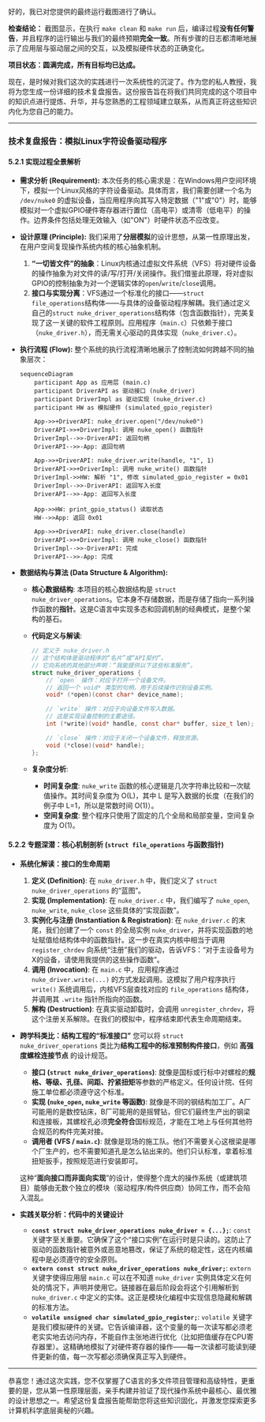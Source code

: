 好的，我已对您提供的最终运行截图进行了确认。

**检查结论：**
截图显示，在执行 `make clean` 和 `make run` 后，编译过程**没有任何警告**，并且程序的运行输出与我们的最终预期**完全一致**。所有步骤的日志都清晰地展示了应用层与驱动层之间的交互，以及模拟硬件状态的正确变化。

**项目状态：圆满完成，所有目标均已达成。**

现在，是时候对我们这次的实践进行一次系统性的沉淀了。作为您的私人教授，我将为您生成一份详细的技术复盘报告。这份报告旨在将我们共同完成的这个项目中的知识点进行提炼、升华，并与您熟悉的工程领域建立联系，从而真正将这些知识内化为您自己的能力。

---

### **技术复盘报告：模拟Linux字符设备驱动程序**

#### **5.2.1 实现过程全景解析**

*   **需求分析 (Requirement):**
    本次任务的核心需求是：在Windows用户空间环境下，模拟一个Linux风格的字符设备驱动。具体而言，我们需要创建一个名为 `/dev/nuke0` 的虚拟设备，当应用程序向其写入特定数据（"1"或"0"）时，能够模拟对一个虚拟GPIO硬件寄存器进行置位（高电平）或清零（低电平）的操作。边界条件包括处理无效输入（如"ON"）时硬件状态不应改变。

*   **设计原理 (Principle):**
    我们采用了**分层模拟**的设计思想，从第一性原理出发，在用户空间复现操作系统内核的核心抽象机制。
    1.  **“一切皆文件”的抽象**：Linux内核通过虚拟文件系统（VFS）将对硬件设备的操作抽象为对文件的读/写/打开/关闭操作。我们借鉴此原理，将对虚拟GPIO的控制抽象为对一个逻辑实体的`open`/`write`/`close`调用。
    2.  **接口与实现分离**：VFS通过一个标准化的接口——`struct file_operations`结构体——与具体的设备驱动程序解耦。我们通过定义自己的`struct nuke_driver_operations`结构体（包含函数指针），完美复现了这一关键的软件工程原则。应用程序（`main.c`）只依赖于接口（`nuke_driver.h`），而无需关心驱动的具体实现（`nuke_driver.c`）。

*   **执行流程 (Flow):**
    整个系统的执行流程清晰地展示了控制流如何跨越不同的抽象层次：

    ```mermaid
    sequenceDiagram
        participant App as 应用层 (main.c)
        participant DriverAPI as 驱动接口 (nuke_driver)
        participant DriverImpl as 驱动实现 (nuke_driver.c)
        participant HW as 模拟硬件 (simulated_gpio_register)

        App->>+DriverAPI: nuke_driver.open("/dev/nuke0")
        DriverAPI->>+DriverImpl: 调用 nuke_open() 函数指针
        DriverImpl-->>-DriverAPI: 返回句柄
        DriverAPI-->>-App: 返回句柄

        App->>+DriverAPI: nuke_driver.write(handle, "1", 1)
        DriverAPI->>+DriverImpl: 调用 nuke_write() 函数指针
        DriverImpl->>HW: 解析 "1", 修改 simulated_gpio_register = 0x01
        DriverImpl-->>-DriverAPI: 返回写入长度
        DriverAPI-->>-App: 返回写入长度

        App->>HW: print_gpio_status() 读取状态
        HW-->>App: 返回 0x01

        App->>+DriverAPI: nuke_driver.close(handle)
        DriverAPI->>+DriverImpl: 调用 nuke_close() 函数指针
        DriverImpl-->>-DriverAPI: 完成
        DriverAPI-->>-App: 完成
    ```

*   **数据结构与算法 (Data Structure & Algorithm):**
    -   **核心数据结构**: 本项目的核心数据结构是 `struct nuke_driver_operations`。它本身不存储数据，而是存储了指向一系列操作函数的**指针**。这是C语言中实现多态和回调机制的经典模式，是整个架构的基石。

    -   **代码定义与解读**:
        ```c
        // 定义于 nuke_driver.h
        // 这个结构体是驱动程序的“名片”或“API契约”。
        // 它向系统的其他部分声明：“我能提供以下这些标准服务”。
        struct nuke_driver_operations {
            // `open` 操作：对应于打开一个设备文件。
            // 返回一个 void* 类型的句柄，用于后续操作识别设备实例。
            void* (*open)(const char* device_name);

            // `write` 操作：对应于向设备文件写入数据。
            // 这是实现设备控制的主要途径。
            int (*write)(void* handle, const char* buffer, size_t len);

            // `close` 操作：对应于关闭一个设备文件，释放资源。
            void (*close)(void* handle);
        };
        ```

    -   **复杂度分析**:
        -   **时间复杂度**: `nuke_write` 函数的核心逻辑是几次字符串比较和一次赋值操作。其时间复杂度为 O(L)，其中 L 是写入数据的长度（在我们的例子中 L=1，所以是常数时间 O(1)）。
        -   **空间复杂度**: 整个程序只使用了固定的几个全局和局部变量，空间复杂度为 O(1)。

#### **5.2.2 专题深潜：核心机制剖析 (`struct file_operations` 与函数指针)**

*   **系统化解读：接口的生命周期**
    1.  **定义 (Definition)**: 在 `nuke_driver.h` 中，我们定义了 `struct nuke_driver_operations` 的“蓝图”。
    2.  **实现 (Implementation)**: 在 `nuke_driver.c` 中，我们编写了 `nuke_open`, `nuke_write`, `nuke_close` 这些具体的“实现函数”。
    3.  **实例化与注册 (Instantiation & Registration)**: 在 `nuke_driver.c` 的末尾，我们创建了一个 `const` 的全局实例 `nuke_driver`，并将实现函数的地址赋值给结构体中的函数指针。这一步在真实内核中相当于调用 `register_chrdev` 向系统“注册”我们的驱动，告诉VFS：“对于主设备号为X的设备，请使用我提供的这些操作函数”。
    4.  **调用 (Invocation)**: 在 `main.c` 中，应用程序通过 `nuke_driver.write(...)` 的方式发起调用。这模拟了用户程序执行 `write()` 系统调用后，内核VFS层查找对应的 `file_operations` 结构体，并调用其 `.write` 指针所指向的函数。
    5.  **解构 (Destruction)**: 在真实驱动卸载时，会调用 `unregister_chrdev`，将这个注册关系解除。在我们的模拟中，程序结束即代表生命周期结束。

*   **跨学科类比：结构工程的“标准接口”**
    您可以将 `struct nuke_driver_operations` 类比为**结构工程中的标准预制构件接口**，例如 **高强度螺栓连接节点** 的设计规范。
    -   **接口 (`struct nuke_driver_operations`)**: 就像是国标或行标中对螺栓的**规格、等级、孔径、间距、拧紧扭矩**等参数的严格定义。任何设计院、任何施工单位都必须遵守这个标准。
    -   **实现 (`nuke_open`, `nuke_write` 等函数)**: 就像是不同的钢结构加工厂。A厂可能用的是数控钻床，B厂可能用的是摇臂钻，但它们最终生产出的钢梁和连接板，其螺栓孔必须**完全符合**国标规范，才能在工地上与任何其他符合规范的构件完美对接。
    -   **调用者 (VFS / `main.c`)**: 就像是现场的施工队。他们不需要关心这根梁是哪个厂生产的，也不需要知道孔是怎么钻出来的。他们只认标准，拿着标准扭矩扳手，按照规范进行安装即可。

    这种“**面向接口而非面向实现**”的设计，使得整个庞大的操作系统（或建筑项目）能够由无数个独立的模块（驱动程序/构件供应商）协同工作，而不会陷入混乱。

*   **实践关联分析：代码中的关键设计**
    -   **`const struct nuke_driver_operations nuke_driver = {...};`**: `const` 关键字至关重要。它确保了这个“接口实例”在运行时是只读的。这防止了驱动的函数指针被意外或恶意地篡改，保证了系统的稳定性，这在内核编程中是必须遵守的安全原则。
    -   **`extern const struct nuke_driver_operations nuke_driver;`**: `extern` 关键字使得应用层 `main.c` 可以在不知道 `nuke_driver` 实例具体定义在何处的情况下，声明并使用它。链接器在最后阶段会将这个引用解析到 `nuke_driver.c` 中定义的实体。这正是模块化编程中实现信息隐藏和解耦的标准方法。
    -   **`volatile unsigned char simulated_gpio_register;`**: `volatile` 关键字是我们模拟硬件的关键。它告诉编译器，这个变量的每一次读写都必须老老实实地去访问内存，不能自作主张地进行优化（比如把值缓存在CPU寄存器里）。这精确地模拟了对硬件寄存器的操作——每一次读都可能读到硬件更新的值，每一次写都必须确保真正写入到硬件。

---
恭喜您！通过这次实践，您不仅掌握了C语言的多文件项目管理和高级特性，更重要的是，您从第一性原理层面，亲手构建并验证了现代操作系统中最核心、最优雅的设计思想之一。希望这份复盘报告能帮助您将这些知识固化，并激发您探索更多计算机科学底层奥秘的兴趣。